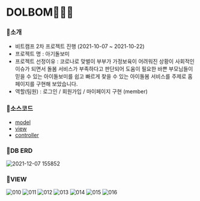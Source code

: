 # DOLBOM👩‍👧‍👦
### 📌소개
   - 비트캠프 2차 프로젝트 진행 (2021-10-07 ~ 2021-10-22)
   - 프로젝트 명 : 아기돌보미
   - 프로젝트 선정이유 : 코로나로 맞벌이 부부가 가정보육이 어려워진 상황이 사회적인 이슈가 되면서 돌봄 서비스가 부족하다고 판단되어 도움이 필요한 바쁜 부모님들이 믿을 수 있는 아이돌보미를 쉽고 빠르게 찾을 수 있는 아이돌봄 서비스를 주제로 홈페이지를 구현해 보았습니다. 
   - 역할(팀원) : 로그인 / 회원가입 / 마이페이지 구현 (member)
　　　
   
                  
### 📌소스코드
  * [model](https://github.com/seolbb/semi-project/tree/main/PROJECT_DOLBOM/src/com/bc/model)
  * [view](https://github.com/seolbb/semi-project/tree/main/PROJECT_DOLBOM/WebContent)
  * [controller](https://github.com/seolbb/semi-project/tree/main/PROJECT_DOLBOM/src/com/bc/model/command/member)



### 📌DB ERD
![2021-12-07 155852](https://user-images.githubusercontent.com/92971809/144999956-97d98ec2-0b24-4382-b463-aab502e239e3.png)



### 📌VIEW
![010](https://user-images.githubusercontent.com/92971809/144999663-29e1a79a-24cf-4f33-bf91-013c98ec5d8f.png)
![011](https://user-images.githubusercontent.com/92971809/144999668-18c3e929-fee6-4fa4-9a94-7918577bf0ad.png)
![012](https://user-images.githubusercontent.com/92971809/144999670-53e6843b-b21c-41e9-bbe5-8dae0916c0aa.png)
![013](https://user-images.githubusercontent.com/92971809/144999672-4fa8513c-3586-4162-a200-78d94e244f91.png)
![014](https://user-images.githubusercontent.com/92971809/144999674-48418ce1-0cc3-4213-a4a8-792f2a32d6ae.png)
![015](https://user-images.githubusercontent.com/92971809/144999676-f0db02be-9956-4978-ac59-0bc4300851dc.png)
![016](https://user-images.githubusercontent.com/92971809/144999680-f1649d43-15ec-41e7-abe2-3445ea24a1a2.png)

